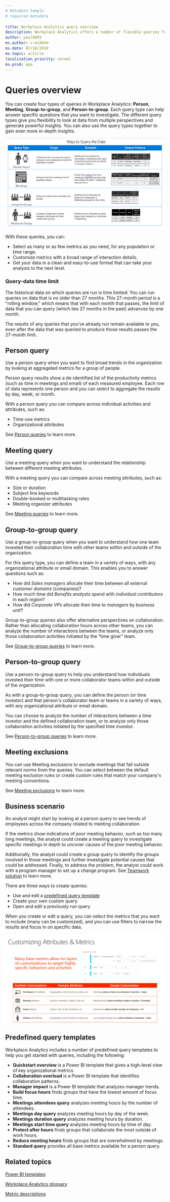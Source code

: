 ```yaml
---
# Metadata Sample
# required metadata

title: Workplace Analytics query overview
description: Workplace Analytics offers a number of flexible queries for custom data analysis
author: paul9955
ms.author: v-midehm
ms.date: 07/16/2019
ms.topic: article
localization_priority: normal 
ms.prod: wpa
---
```


# Queries overview

You can create four types of queries in Workplace Analytics: **Person**, **Meeting**, **Group-to-group**, and **Person-to-group**. Each query type can help answer specific questions that you want to investigate. The different query types give you flexibility to look at data from multiple perspectives and generate powerful insights. You can also use the query types together to gain even more in-depth insights.

![Ways to query data](../Images/WpA/Use/ways-to-query-data.png)

With these queries, you can:

* Select as many or as few metrics as you need, for any population or time range.
* Customize metrics with a broad range of interaction details.
* Get your data in a clean and easy-to-use format that can take your analysis to the next level.

### Query-data time limit

The historical data on which queries are run is time limited: You can run queries on data that is no older than 27 months. This 27-month period is a "rolling window," which means that with each month that passes, the limit of data that you can query (which lies 27 months in the past) advances by one month.  

The results of any queries that you've already run remain available to you, even after the data that was queried to produce those results passes the 27-month limit. 

## Person query

Use a person query when you want to find broad trends in the organization by looking at aggregated metrics for a group of people.

Person query results show a de-identified list of the productivity metrics (such as time in meetings and email) of each measured employee. Each row of data represents one person and you can select to aggregate the results by day, week, or month.

With a person query you can compare across individual activities and attributes, such as:

* Time-use metrics
* Organizational attributes

See [Person queries](../Tutorials/person-queries.md) to learn more.

## Meeting query  

Use a meeting query when you want to understand the relationship between different meeting attributes.

With a meeting query you can compare across meeting attributes, such as:

* Size or duration
* Subject line keywords
* Double-booked or multitasking rates
* Meeting organizer attributes

See [Meeting queries](../Tutorials/meeting-queries.md) to learn more.

## Group-to-group query

Use a group-to-group query when you want to understand how one team invested their collaboration time with other teams within and outside of the organization.

For this query type, you can define a team in a variety of ways, with any organizational attribute or email domain. This enables you to answer questions such as:

* How did _Sales managers_ allocate their time between all external _customer domains_ (companies)?
* How much time did _Benefits analysts_ spend with _individual contributors_ in each _region_?
* How did _Corporate VPs_ allocate their time to _managers_ by _business unit_?

Group-to-group queries also offer alternative perspectives on collaboration. Rather than allocating collaboration hours across other teams, you can analyze the number of interactions between the teams, or analyze only those collaboration activities initiated by the “time giver” team.

See [Group-to-group queries](../Tutorials/group-to-group-queries.md) to learn more.

## Person-to-group query

Use a person-to-group query to help you understand how individuals invested their time with one or more collaborator teams within and outside of the organization.

As with a group-to-group query, you can define the person (or time investor) and that person's collaborator team or teams in a variety of ways, with any organizational attribute or email domain.

You can choose to analyze the number of interactions between a time investor and the defined collaboration team, or to analyze only those collaboration activities initiated by the specified time investor.

See [Person-to-group queries](../Tutorials/person-to-group-queries.md) to learn more. 

## Meeting exclusions

You can use Meeting exclusions to exclude meetings that fall outside relevant norms from the queries. You can select between the default meeting exclusion rules or create custom rules that match your company's meeting conventions.

See [Meeting exclusions](../Tutorials/meeting-exclusions-intro.md) to learn more.

## Business scenario

An analyst might start by looking at a person query to see trends of employees across the company related to meeting collaboration.

If the metrics show indications of poor meeting behavior, such as too many long meetings, the analyst could create a meeting query to investigate specific meetings in depth to uncover causes of the poor meeting behavior.

Additionally, the analyst could create a group query to identify the groups involved in those meetings and further investigate potential causes that could be addressed. Finally,  to address the problem, the analyst could work with a program manager to set up a change program. See [Teamwork solution](../Tutorials/Solutions-intro.md) to learn more.

There are three ways to create queries:

* Use and edit a [predefined query template](#predefined-query-templates)
* Create your own custom query
* Open and edit a previously run query

When you create or edit a query, you can select the metrics that you want to include (many can be customized), and you can use filters to narrow the results and focus in on specific data.

![Customize attributes and metrics](../Images/WpA/Use/Customize-attributes-and-metrics-Create-queries.png)

## Predefined query templates

Workplace Analytics includes a number of predefined query templates to help you get started with queries, including the following:

* **Quickstart overview** is a Power BI template that gives a high-level view of key organizational metrics.
* **Collaboration overload** is a Power BI template that identifies collaboration patterns.
* **Manager impact** is a Power BI template that analyzes manager trends.
* **Build focus hours** finds groups that have the lowest amount of focus time.
* **Meetings attendees query** analyzes meeting hours by the number of attendees.
* **Meetings day query** analyzes meeting hours by day of the week.
* **Meetings duration query** analyzes meeting hours by duration.
* **Meetings start time query** analyzes meeting hours by time of day.
* **Protect after hours** finds groups that collaborate the most outside of work hours.
* **Reduce meeting hours** finds groups that are overwhelmed by meetings.
* **Standard query** provides all base metrics available for a person query.

## Related topics

[Power BI templates](../Tutorials/Power-bi-templates.md)

[Workplace Analytics glossary](../Use/Glossary.md)

[Metric descriptions](../Use/Metric-definitions.md)
